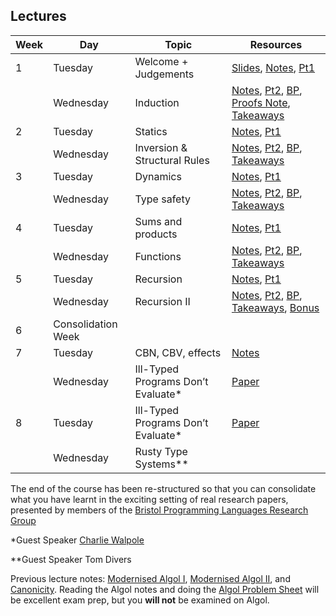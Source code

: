 ## Lectures

| Week | Day      | Topic                     | Resources                        |
| ---- | -------- | -------------------       | -------------------------------- |
| 1    | Tuesday   | Welcome + Judgements     | [Slides](https://docs.google.com/presentation/d/1O4MQK7cX1pdHAUNXNrAxX0d7OdDLAsUcCL90qxixPLQ/edit?usp=sharing), [Notes](pdf/lecture01.pdf), [Pt1](content/Week1-1.pdf)|
|      | Wednesday | Induction                 | [Notes](pdf/lecture02.pdf), [Pt2](content/Week1-2.pdf), [BP](content/Week1BP.pdf), [Proofs Note](content/Proofs.pdf), [Takeaways](Takeaways1.md) |
| 2    | Tuesday   | Statics                   | [Notes](pdf/lecture03.pdf), [Pt1](content/Week2-1.pdf) |
|      | Wednesday | Inversion & Structural Rules | [Notes](pdf/lecture04.pdf), [Pt2](content/Week2-2.pdf), [BP](content/Week2BP.pdf), [Takeaways](Takeaways2.md) | 
| 3    | Tuesday   | Dynamics                  | [Notes](pdf/lecture05.pdf), [Pt1](content/Week3-1.pdf) |
|      | Wednesday | Type safety               | [Notes](pdf/lecture06.pdf), [Pt2](content/week3-2.pdf), [BP](content/Week3BP.pdf), [Takeaways](Takeaways3.md) |
| 4    | Tuesday   | Sums and products         | [Notes](pdf/lecture07.pdf), [Pt1](content/Week4-1.pdf) |
|      | Wednesday | Functions                 | [Notes](pdf/lecture08.pdf), [Pt2](content/Week4-2.pdf), [BP](content/Week4BP.pdf), [Takeaways](Takeaways4.md) |
| 5    | Tuesday   | Recursion                 | [Notes](pdf/lecture09.pdf), [Pt1](content/Week5-1.pdf) |
|      | Wednesday | Recursion II              | [Notes](pdf/lecture10.pdf), [Pt2](content/Week5-2.pdf), [BP](content/Week5BP.pdf), [Takeaways](Takeaways5.md), [Bonus](https://docs.google.com/presentation/d/15ESg-6I5jVkQ9SNKFQ7Nm__WeoVnwTC6N0sPj65pFG4/edit?usp=sharing) |
| 6    | Consolidation Week
| 7    | Tuesday   | CBN, CBV, effects         | [Notes](pdf/lecture11.pdf) |
|      | Wednesday | Ill-Typed Programs Don’t Evaluate* | [Paper](https://dl.acm.org/doi/10.1145/3632909) |
| 8    | Tuesday   | Ill-Typed Programs Don’t Evaluate* | [Paper](https://dl.acm.org/doi/10.1145/3632909) |
|      | Wednesday | Rusty Type Systems** | |

The end of the course has been re-structured so that you can consolidate what you
have learnt in the exciting setting of real research papers, presented by members
of the [Bristol Programming Languages Research Group](https://plrg-bristol.github.io/)

*Guest Speaker [Charlie Walpole](https://research-information.bris.ac.uk/en/persons/charlie-j-walpole)

**Guest Speaker Tom Divers

Previous lecture notes: [Modernised Algol I](pdf/lecture12.pdf), [Modernised Algol II](pdf/lecture13.pdf), and [Canonicity](pdf/lecture14.pdf).
Reading the Algol notes and doing the [Algol Problem Sheet](pdf/sheet07.pdf) will be excellent exam prep, but you
**will not** be examined on Algol.
